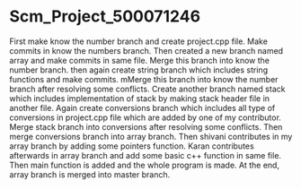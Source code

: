 # Scm_Project_500071246

First make know the number branch and create project.cpp file.
Make commits in know the numbers branch.
Then created a new branch named array and make commits in same file.
Merge this branch into know the number branch.
then again create string branch which includes string functions and make commits.
mMerge this branch into know the number branch after resolving some conflicts.
Create another branch named stack which includes implementation of stack by making stack header file in another file.
Again create conversions branch which includes all type of conversions in project.cpp file which are added by one of my contributor.
Merge stack branch into conversions after resolving some conflicts.
Then merge conversions branch into array branch.
Then shivani contributes in my array branch by adding some pointers function.
Karan contributes afterwards in array branch and add some basic c++ function in same file.
Then main function is added and the whole program is made.
At the end, array branch is merged into master branch.
